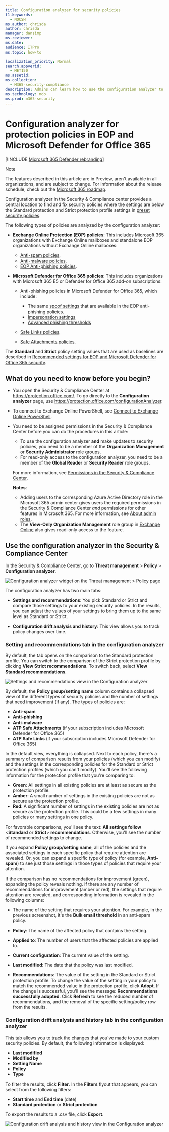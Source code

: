 ```yaml
---
title: Configuration analyzer for security policies
f1.keywords: 
  - NOCSH
ms.author: chrisda
author: chrisda
manager: dansimp
ms.reviewer: 
ms.date: 
audience: ITPro
ms.topic: how-to

localization_priority: Normal
search.appverid: 
  - MET150
ms.assetid: 
ms.collection: 
  - M365-security-compliance
description: Admins can learn how to use the configuration analyzer to find and fix security policies that are below the Standard protection and Strict protection preset security policies.
ms.technology: mdo
ms.prod: m365-security
---
```


# Configuration analyzer for protection policies in EOP and Microsoft Defender for Office 365

[!INCLUDE [Microsoft 365 Defender rebranding](../includes/microsoft-defender-for-office.md)]


> [!NOTE]
> The features described in this article are in Preview, aren't available in all organizations, and are subject to change. For information about the release schedule, check out the [Microsoft 365 roadmap](https://www.microsoft.com/microsoft-365/roadmap?filters=&searchterms=config%2Canalyzer).

Configuration analyzer in the Security & Compliance center provides a central location to find and fix security policies where the settings are below the Standard protection and Strict protection profile settings in [preset security policies](preset-security-policies.md).

The following types of policies are analyzed by the configuration analyzer:

- **Exchange Online Protection (EOP) policies**: This includes Microsoft 365 organizations with Exchange Online mailboxes and standalone EOP organizations without Exchange Online mailboxes:

  - [Anti-spam policies](configure-your-spam-filter-policies.md).
  - [Anti-malware policies](configure-anti-malware-policies.md).
  - [EOP Anti-phishing policies](set-up-anti-phishing-policies.md#spoof-settings).

- **Microsoft Defender for Office 365 policies**: This includes organizations with Microsoft 365 E5 or Defender for Office 365 add-on subscriptions:

  - Anti-phishing policies in Microsoft Defender for Office 365, which include:

    - The same [spoof settings](set-up-anti-phishing-policies.md#spoof-settings) that are available in the EOP anti-phishing policies.
    - [Impersonation settings](set-up-anti-phishing-policies.md#impersonation-settings-in-anti-phishing-policies-in-microsoft-defender-for-office-365)
    - [Advanced phishing thresholds](set-up-anti-phishing-policies.md#advanced-phishing-thresholds-in-anti-phishing-policies-in-microsoft-defender-for-office-365)

  - [Safe Links policies](set-up-atp-safe-links-policies.md).

  - [Safe Attachments policies](set-up-atp-safe-attachments-policies.md).

The **Standard** and **Strict** policy setting values that are used as baselines are described in [Recommended settings for EOP and Microsoft Defender for Office 365 security](recommended-settings-for-eop-and-office365-atp.md).

## What do you need to know before you begin?

- You open the Security & Compliance Center at <https://protection.office.com/>. To go directly to the **Configuration analyzer** page, use <https://protection.office.com/configurationAnalyzer>.

- To connect to Exchange Online PowerShell, see [Connect to Exchange Online PowerShell](https://docs.microsoft.com/powershell/exchange/connect-to-exchange-online-powershell).

- You need to be assigned permissions in the Security & Compliance Center before you can do the procedures in this article:
  - To use the configuration analyzer **and** make updates to security policies, you need to be a member of the **Organization Management** or **Security Administrator** role groups.
  - For read-only access to the configuration analyzer, you need to be a member of the **Global Reader** or **Security Reader** role groups.

  For more information, see [Permissions in the Security & Compliance Center](permissions-in-the-security-and-compliance-center.md).

  **Notes**:

  - Adding users to the corresponding Azure Active Directory role in the Microsoft 365 admin center gives users the required permissions in the Security & Compliance Center _and_ permissions for other features in Microsoft 365. For more information, see [About admin roles](https://docs.microsoft.com/microsoft-365/admin/add-users/about-admin-roles).
  - The **View-Only Organization Management** role group in [Exchange Online](https://docs.microsoft.com/Exchange/permissions-exo/permissions-exo#role-groups) also gives read-only access to the feature.

## Use the configuration analyzer in the Security & Compliance Center

In the Security & Compliance Center, go to **Threat management** \> **Policy** \> **Configuration analyzer**.

![Configuration analyzer widget on the Threat management \> Policy page](../../media/configuration-analyzer-widget.png)

The configuration analyzer has two main tabs:

- **Settings and recommendations**: You pick Standard or Strict and compare those settings to your existing security policies. In the results, you can adjust the values of your settings to bring them up to the same level as Standard or Strict.

- **Configuration drift analysis and history**: This view allows you to track policy changes over time.

### Setting and recommendations tab in the configuration analyzer

By default, the tab opens on the comparison to the Standard protection profile. You can switch to the comparison of the Strict protection profile by clicking **View Strict recommendations**. To switch back, select **View Standard recommendations**.

![Settings and recommendations view in the Configuration analyzer](../../media/configuration-analyzer-settings-and-recommendations-view.png)

By default, the **Policy group/setting name** column contains a collapsed view of the different types of security policies and the number of settings that need improvement (if any). The types of policies are:

- **Anti-spam**
- **Anti-phishing**
- **Anti-malware**
- **ATP Safe Attachments** (if your subscription includes Microsoft Defender for Office 365)
- **ATP Safe Links** (if your subscription includes Microsoft Defender for Office 365)

In the default view, everything is collapsed. Next to each policy, there's a summary of comparison results from your policies (which you can modify) and the settings in the corresponding policies for the Standard or Strict protection profiles (which you can't modify). You'll see the following information for the protection profile that you're comparing to:

- **Green**: All settings in all existing policies are at least as secure as the protection profile.
- **Amber**: A small number of settings in the existing policies are not as secure as the protection profile.
- **Red**: A significant number of settings in the existing policies are not as secure as the protection profile. This could be a few settings in many policies or many settings in one policy.

For favorable comparisons, you'll see the text: **All settings follow** \<**Standard** or **Strict**\> **recommendations**. Otherwise, you'll see the number of recommended settings to change.

If you expand **Policy group/setting name**, all of the policies and the associated settings in each specific policy that require attention are revealed. Or, you can expand a specific type of policy (for example, **Anti-spam**) to see just those settings in those types of policies that require your attention.

If the comparison has no recommendations for improvement (green), expanding the policy reveals nothing. If there are any number of recommendations for improvement (amber or red), the settings that require attention are revealed, and corresponding information is revealed in the following columns:

- The name of the setting that requires your attention. For example, in the previous screenshot, it's the **Bulk email threshold** in an anti-spam policy.

- **Policy**: The name of the affected policy that contains the setting.

- **Applied to**: The number of users that the affected policies are applied to.

- **Current configuration**: The current value of the setting.

- **Last modified**: The date that the policy was last modified.

- **Recommendations**: The value of the setting in the Standard or Strict protection profile. To change the value of the setting in your policy to match the recommended value in the protection profile, click **Adopt**. If the change is successful, you'll see the message: **Recommendations successfully adopted**. Click **Refresh** to see the reduced number of recommendations, and the removal of the specific setting/policy row from the results.

### Configuration drift analysis and history tab in the configuration analyzer

This tab allows you to track the changes that you've made to your custom security policies. By default, the following information is displayed:

- **Last modified**
- **Modified by**
- **Setting Name**
- **Policy**
- **Type**

To filter the results, click **Filter**. In the **Filters** flyout that appears, you can select from the following filters:

- **Start time** and **End time** (date)
- **Standard protection** or **Strict protection**

To export the results to a .csv file, click **Export**.

![Configuration drift analysis and history view in the Configuration analyzer](../../media/configuration-analyzer-configuration-drift-analysis-view.png)
